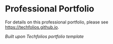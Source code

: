 # Professional Portfolio

For details on this professional portfolio, please see https://techfolios.github.io.

*Built upon Techfolios portfolio template*
